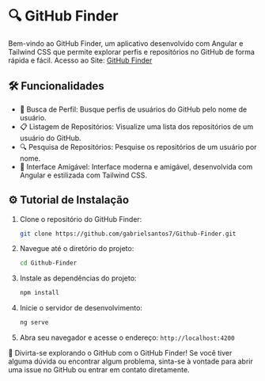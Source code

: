 # 🔍 GitHub Finder

Bem-vindo ao GitHub Finder, um aplicativo desenvolvido com Angular e Tailwind CSS que permite explorar perfis e repositórios no GitHub de forma rápida e fácil. Acesso ao Site: [GitHub Finder](https://github-finder-net.netlify.app/ "Visitar site")

## 🛠️ Funcionalidades

- 🔎 Busca de Perfil: Busque perfis de usuários do GitHub pelo nome de usuário.
- 📋 Listagem de Repositórios: Visualize uma lista dos repositórios de um
  usuário do GitHub.
- 🔍 Pesquisa de Repositórios: Pesquise os repositórios de um usuário por nome.
- 🎨 Interface Amigável: Interface moderna e amigável, desenvolvida com Angular e estilizada com Tailwind CSS.

## ⚙️ Tutorial de Instalação

1. Clone o repositório do GitHub Finder:

   ```bash
   git clone https://github.com/gabrielsantos7/Github-Finder.git
   ```

2. Navegue até o diretório do projeto:

   ```bash
   cd Github-Finder
   ```

3. Instale as dependências do projeto:

   ```bash
   npm install
   ```

4. Inicie o servidor de desenvolvimento:

   ```bash
   ng serve
   ```

5. Abra seu navegador e acesse o endereço: `http://localhost:4200`

🎉 Divirta-se explorando o GitHub com o GitHub Finder! Se você tiver alguma dúvida ou encontrar algum problema, sinta-se à vontade para abrir uma issue no GitHub ou entrar em contato diretamente.
